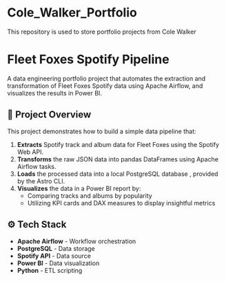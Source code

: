 # Cole_Walker_Portfolio
This repository is used to store portfolio projects from Cole Walker

# Fleet Foxes Spotify Pipeline

A data engineering portfolio project that automates the extraction and transformation of Fleet Foxes Spotify data using Apache Airflow, and visualizes the results in Power BI.

## 🎯 Project Overview

This project demonstrates how to build a simple data pipeline that:
1. **Extracts** Spotify track and album data for Fleet Foxes using the Spotify Web API.
2. **Transforms** the raw JSON data into pandas DataFrames using Apache Airflow tasks.
3. **Loads** the processed data into a local PostgreSQL database , provided by the Astro CLI.
4. **Visualizes** the data in a Power BI report by:
   - Comparing tracks and albums by popularity
   - Utilizing KPI cards and DAX measures to display insightful metrics

## ⚙️ Tech Stack

- **Apache Airflow** - Workflow orchestration
- **PostgreSQL** - Data storage
- **Spotify API** - Data source
- **Power BI** - Data visualization
- **Python** - ETL scripting

